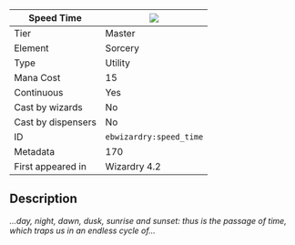 | Speed Time |![](https://github.com/Electroblob77/Wizardry/blob/1.12.2/src/main/resources/assets/ebwizardry/textures/spells/speed_time.png)|
|---|---|
| Tier | Master |
| Element | Sorcery |
| Type | Utility |
| Mana Cost | 15 |
| Continuous | Yes |
| Cast by wizards | No |
| Cast by dispensers | No |
| ID | `ebwizardry:speed_time` |
| Metadata | 170 |
| First appeared in | Wizardry 4.2 |
## Description
_...day, night, dawn, dusk, sunrise and sunset: thus is the passage of time, which traps us in an endless cycle of..._